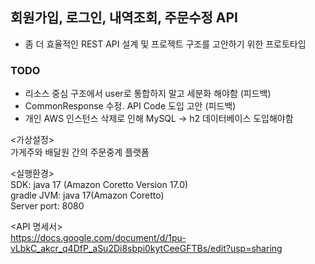 ## 회원가입, 로그인, 내역조회, 주문수정 API
- 좀 더 효율적인 REST API 설계 및 프로젝트 구조를 고안하기 위한 프로토타입

### TODO
- 리소스 중심 구조에서 user로 통합하지 말고 세분화 해야함 (피드백)
- CommonResponse 수정. API Code 도입 고안 (피드백)
- 개인 AWS 인스턴스 삭제로 인해 MySQL -> h2 데이터베이스 도입해야함

<가상설정>  
가게주와 배달원 간의 주문중계 플랫폼

<실행환경>  
SDK: java 17 (Amazon Coretto Version 17.0)  
gradle JVM: java 17(Amazon Coretto)  
Server port: 8080

<API 명세서>  
https://docs.google.com/document/d/1pu-vLbkC_akcr_q4DfP_aSu2Di8sbpi0kytCeeGFTBs/edit?usp=sharing

